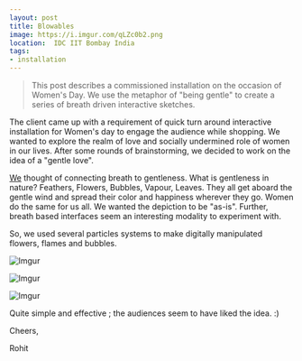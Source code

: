 ```yaml
---
layout: post
title: Blowables  
image: https://i.imgur.com/qLZc0b2.png
location:  IDC IIT Bombay India
tags:
- installation
---
```


> This post describes a commissioned installation on the occasion of Women's Day. We use the metaphor of "being gentle" to create a series of breath driven interactive sketches. 


The client came up with a requirement of quick turn around interactive installation for Women's day to engage the audience while shopping. We wanted to explore the realm of love and socially undermined role of women in our lives. After some rounds of brainstorming, we decided to work on the idea of a "gentle love". 

[We](https://mkrv.in/) thought of connecting breath to gentleness. What is gentleness in nature? Feathers, Flowers, Bubbles, Vapour, Leaves. They all get aboard the gentle wind and spread their color and happiness wherever they go. Women do the same for us all. We wanted the depiction to be "as-is". Further, breath based interfaces seem an interesting modality to experiment with.

So, we used several particles systems to make digitally manipulated flowers, flames and bubbles. 


![Imgur](https://i.imgur.com/2NQUz6p.gif)

![Imgur](https://i.imgur.com/jKWTQLQ.gif)

![Imgur](https://i.imgur.com/I6anS1w.gif)


Quite simple and effective ; the audiences seem to have liked the idea. :)

Cheers,

Rohit


      
